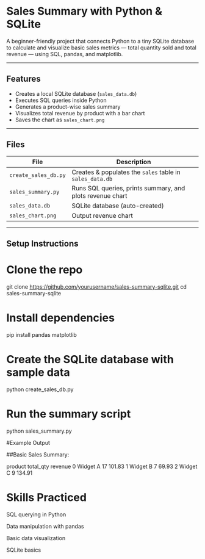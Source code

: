 #  Sales Summary with Python & SQLite

A beginner-friendly project that connects Python to a tiny SQLite database to calculate and visualize basic sales metrics — total quantity sold and total revenue — using SQL, pandas, and matplotlib.

---

##  Features

- Creates a local SQLite database (`sales_data.db`)
- Executes SQL queries inside Python
- Generates a product-wise sales summary
- Visualizes total revenue by product with a bar chart
- Saves the chart as `sales_chart.png`

---

##  Files

| File | Description |
|------|-------------|
| `create_sales_db.py` | Creates & populates the `sales` table in `sales_data.db` |
| `sales_summary.py`  | Runs SQL queries, prints summary, and plots revenue chart |
| `sales_data.db`     | SQLite database (auto-created) |
| `sales_chart.png`   | Output revenue chart |

---

##  Setup Instructions


# Clone the repo

git clone https://github.com/yourusername/sales-summary-sqlite.git
cd sales-summary-sqlite

# Install dependencies

pip install pandas matplotlib

# Create the SQLite database with sample data

python create_sales_db.py

# Run the summary script

python sales_summary.py

#Example Output


 ##Basic Sales Summary:


   product  total_qty  revenue
0  Widget A         17   101.83
1  Widget B          7    69.93
2  Widget C          9   134.91


# Skills Practiced

SQL querying in Python

Data manipulation with pandas

Basic data visualization

SQLite basics
